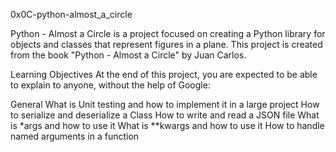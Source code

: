 0x0C-python-almost_a_circle

Python - Almost a Circle is a project focused on creating a Python library for objects and classes that represent figures in a plane. This project is created from the book "Python - Almost a Circle" by Juan Carlos.

Learning Objectives
At the end of this project, you are expected to be able to explain to anyone, without the help of Google:

General
What is Unit testing and how to implement it in a large project
How to serialize and deserialize a Class
How to write and read a JSON file
What is *args and how to use it
What is **kwargs and how to use it
How to handle named arguments in a function
